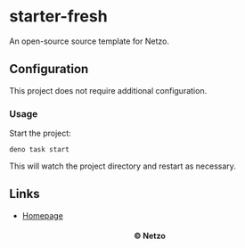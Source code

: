 # starter-fresh

An open-source source template for Netzo.

## Configuration

This project does not require additional configuration.

### Usage

Start the project:

```
deno task start
```

This will watch the project directory and restart as necessary.

## Links

- [Homepage](https://app.netzo.io/templates/starter-fresh)

<div align="center">
  <h4>© Netzo</h4>
</div>
